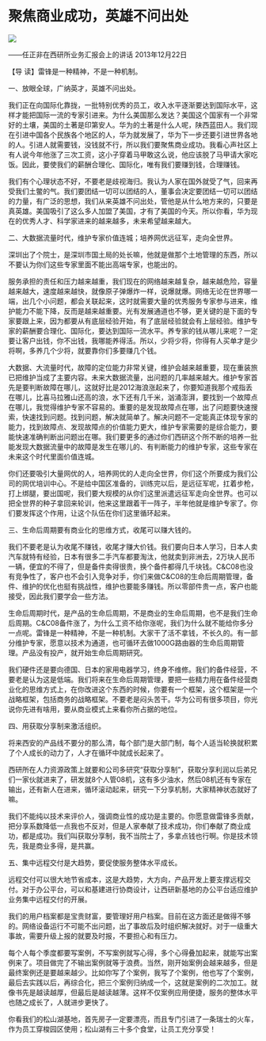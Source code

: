 # 聚焦商业成功，英雄不问出处
<img class="pv" src="https://api.visitor.plantree.me/visitor-badge/pv?namespace=plantree.me&key=renzhengfei-speeches/聚焦商业成功英雄不问出处.md">



——任正非在西研所业务汇报会上的讲话
2013年12月22日



【导  读】雷锋是一种精神，不是一种机制。



一、放眼全球，广纳英才，英雄不问出处。

我们正在向国际化靠拢，一批特别优秀的员工，收入水平逐渐要达到国际水平，这样才能把国际一流的专家引进来。为什么美国那么发达？美国这个国家有一个非常好的土壤，美国的土著是印第安人。华为的土著是什么人呢，陕西蓝田人。我们现在引进中国各个民族各个地区的人，华为就发展了，华为下一步还要引进世界各地的人。引进人就需要钱，没钱就不行，所以我们要聚焦商业成功。我看心声社区上有人说今年他涨了三次工资，这小子穿着马甲敢这么说，他应该脱了马甲请大家吃饭。因此，要使我们的薪酬合理化、国际化，唯有我们要赚到钱，合理赚钱。

我们有个心理状态不好，不要老是歧视海归。我认为人家在国外就受了气，回来再受我们土鳖的气。我们要团结一切可以团结的人，董事会决定要团结一切可以团结的力量，有广泛的思想，我们从来英雄不问出处，管他是从什么地方来的，只要是真英雄。美国吸引了这么多人加盟了美国，才有了美国的今天。所以你看，华为现在的优秀人才、科学家进来的越来越多，未来希望越来越大。

二、大数据流量时代，维护专家价值连城；培养网优远征军，走向全世界。

深圳出了个院士，是深圳市国土局的处长嘛，他就是做那个土地管理的东西，所以不要认为你们这些专家里面不能出高端专家，也能出的。

服务承担的责任和压力越来越重，我们现在的网络越来越复杂，越来越危险，容量越来越大，速度越来越快，就像原子弹爆炸一样，说爆就爆。网络无论在世界哪一端，出几个小问题，都会关联起来，这时就需要大量的优秀服务专家参与进来，维护能力不能下降，反而是越来越重要。光有发展通道也不够，更关键的是下面的专家要跟上来，因为都要从有底层经验开始，有了底层经验就会有上层经验。维护专家的薪酬要合理化、国际化，要达到国际一流水平。养专家的钱从哪儿来呢？一定要让客户出钱，你不出钱，我哪能养得活。所以，少将少将，你得有人买单才是少将啊，多养几个少将，就要靠你们多要赚几个钱。

大数据、大流量时代，故障的定位能力非常关键，维护会越来越重要，现在重装旅已把维护当成了主要内容。未来大数据流量，出问题的几率越来越大。维护专家首先是要判断故障在哪儿，这就好比是2012海浪涨起来了，你要知道我那个戒指丢在哪儿，比喜马拉雅山还高的浪，水下还有几千米，汹涌澎湃，要找到一个故障点在哪儿，我觉得维护专家不容易的。重要的是发现故障点在哪，出了问题要快速搜索，快速找到问题。找到问题，解决就简单了。解决问题不一定能真正体现专家的能力，找到故障点、发现故障点的价值能力更大，维护专家需要的是综合能力，要能快速准确判断出问题出在哪。我们要更多的通过你们西研这个所不断的培养一批能发现大数据流量中的故障是发生在哪儿的、有判断能力的维护专家，这些专家在未来这个时代里面价值连城。

你们还要吸引大量网优的人，培养网优的人走向全世界，你们这个所要成为我们公司的网优培训中心。不是给中国区准备的，训练完以后，是远征军呢，扛着步枪，打上绑腿，要出国呢，我们要大规模的从你们这里派遣远征军走向全世界。也可以把全世界的种子拿回来轮训，他来这里跟着干一阵子，半年他就是维护专家了。你们要发挥这个作用，让这个队伍在你们这里循环起来。

三、生命后周期要有商业化的思维方式，收尾可以赚大钱的。

我们不要老是认为收尾不赚钱，收尾才赚大价钱。我们要向日本人学习，日本人卖汽车就特有经验，日本有很多二手汽车都要淘汰，他就卖到非洲去，2万块人民币一辆，便宜的不得了，但是备件卖得很贵，换个备件都得几千块钱。C&C08也没有竞争性了，客户也不会引入竞争对手，你们来做C&C08的生命后周期管理，备件、维护的优化也挺有挑战性，维护也要能多赚钱。所以零部件贵一点，客户也能接受，因此我们要学会一些方法。

生命后周期时代，是产品的生命后周期，不是商业的生命后周期，也不是我们生命后周期。C&C08备件涨了，为什么工资不给你涨呢，我们为什么就不能给你多分一点呢。雷锋是一种精神，不是一种机制。大家干了活不拿钱，不长久的。有一部分维护专家，愿意以技术为通道，也可循环去做1000G路由器的生命后周期管理。产品没有投产，就开始生命后周期研究。

我们硬件还是要向德国、日本的家用电器学习，终身不维修。我们的备件经营，不要老是认为这是低端。我们将来在生命后周期管理，要把一些精力用在备件经营商业化的思维方式上，在你改进这个东西的时候，你要有一个框架，这个框架是一个战略框架，包括商务的战略框架。不要老是闷头苦干。华为公司有很多项目，你光说你先进有啥用，要从商业模式上来看你所占据的地位。

四、用获取分享制来激活组织。

将来西安的产品线不要分的那么清，每个部门是大部门制，每个人适当轮换就积累了个人成长的动力了，人才在循环中就成长起来了。

西研所在人力资源政策上就要和公司多研究“获取分享制”，获取分享利润以后弟兄们一家伙就进来了，研发就8个人管08机，这有多少油水，然后08机还有专家在输出，还有新人在进来，循环滚动起来，研究一下分享机制，大家精神状态就好了嘛。

我们不能纯以技术来评价人，强调商业性的成功是主要的。你愿意做雷锋多贡献，把分享系数降低一点我也不反对，但是人家奉献了技术成功，你们奉献了商业成功，都是成功。我们叫获取分享制，我不当院士了，多拿点钱也行啊。你是技术领先，我是商业多得，是共赢。

五、集中远程交付是大趋势，要促使服务整体水平成长。

远程交付可以很大地节省成本，这是大趋势，大方向，产品开发上要支撑远程交付。对于办公平台，可以和基建进行协商设计，让西研新基地的办公平台适应维护业务集中远程交付的开展。

我们的用户档案都是宝贵财富，要管理好用户档案。目前在这方面还是做得不够的。网络设备运行不可能不出问题，出了事故后及时组织解决就好。对于一级重大事故，需要升级上报的就要及时报，不要担心和有压力。

每个人每个季度都要写案例，不写案例就写心得，多个心得叠加起来，就能写出案例来了。项目做完了不输出案例就等于浪费。当然，刚开始案例会越来越多，但是最终案例还是要越来越少。比如你写了个案例，我写了个案例，他也写了个案例，最后去实践以后，再综合化，把三个案例归纳成一个，这就是案例的二次加工。就像书先是越读越厚，但最后是越读越薄。这样不仅案例应用便捷，服务的整体水平也随之成长了，人就进步更快了。

你看我们的松山湖基地，首先房子一定要漂亮，而且专门引进了一条瑞士的火车，作为员工穿梭园区使用；松山湖有三十多个食堂，让员工充分享受！
